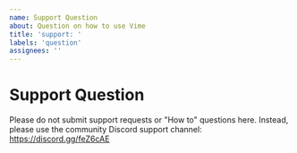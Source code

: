 ```yaml
---
name: Support Question
about: Question on how to use Vime
title: 'support: '
labels: 'question'
assignees: ''
---
```


# Support Question

Please do not submit support requests or "How to" questions here. Instead, please use the community 
Discord support channel: https://discord.gg/feZ6cAE 
